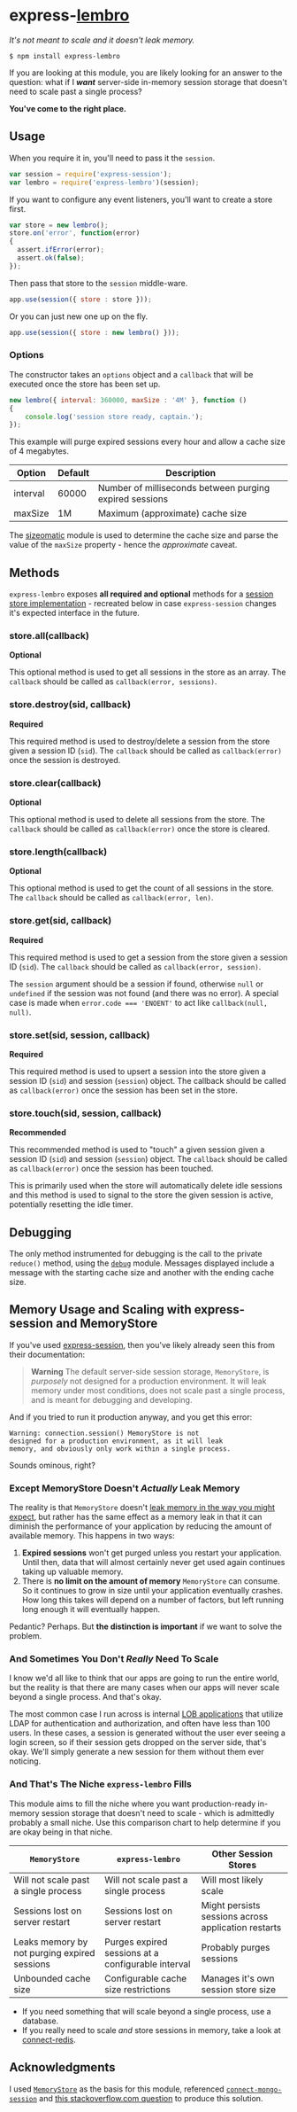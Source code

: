 # express-[lembro](https://translate.google.com/#pt/en/lembro) #

*It's not meant to scale and it doesn't leak memory.*

```
$ npm install express-lembro
```

If you are looking at this module, you are likely looking for an answer to the question: what if I **_want_** server-side in-memory session storage that doesn't need to scale past a single process?

**You've come to the right place.**

## Usage ##

When you require it in, you'll need to pass it the `session`.

```javascript
var session = require('express-session');
var lembro = require('express-lembro')(session);
```

If you want to configure any event listeners, you'll want to create a store first.

```javascript
var store = new lembro();
store.on('error', function(error)
{
  assert.ifError(error);
  assert.ok(false);
});
```

Then pass that store to the `session` middle-ware.

```javascript
app.use(session({ store : store }));
```

Or you can just new one up on the fly.

```javascript
app.use(session({ store : new lembro() }));
```

### Options ###

The constructor takes an `options` object and a `callback` that will be executed once the store has been set up.

```javascript
new lembro({ interval: 360000, maxSize : '4M' }, function ()
{
	console.log('session store ready, captain.');
});
```

This example will purge expired sessions every hour and allow a cache size of 4 megabytes.

| Option   | Default | Description |
|----------|---------|-------------|
| interval | 60000   | Number of milliseconds between purging expired sessions
| maxSize  | 1M      | Maximum (approximate) cache size

The [sizeomatic](https://www.npmjs.com/package/sizeomatic) module is used to determine the cache size and parse the value of the `maxSize` property - hence the *approximate* caveat.

## Methods ##

`express-lembro` exposes **all required and optional** methods for a [session store implementation](https://www.npmjs.com/package/express-session#session-store-implementation) - recreated below in case `express-session` changes it's expected interface in the future.

### store.all(callback) ###

**Optional**

This optional method is used to get all sessions in the store as an array. The `callback` should be called as `callback(error, sessions)`.

### store.destroy(sid, callback) ###

**Required**

This required method is used to destroy/delete a session from the store given a session ID (`sid`). The `callback` should be called as `callback(error)` once the session is destroyed.

### store.clear(callback) ###

**Optional**

This optional method is used to delete all sessions from the store. The `callback` should be called as `callback(error)` once the store is cleared.

### store.length(callback) ###

**Optional**

This optional method is used to get the count of all sessions in the store. The `callback` should be called as `callback(error, len)`.

### store.get(sid, callback) ###

**Required**

This required method is used to get a session from the store given a session ID (`sid`). The `callback` should be called as `callback(error, session)`.

The `session` argument should be a session if found, otherwise `null` or `undefined` if the session was not found (and there was no error). A special case is made when `error.code === 'ENOENT'` to act like `callback(null, null)`.

### store.set(sid, session, callback) ###

**Required**

This required method is used to upsert a session into the store given a session ID (`sid`) and session (`session`) object. The callback should be called as `callback(error)` once the session has been set in the store.

### store.touch(sid, session, callback) ###

**Recommended**

This recommended method is used to "touch" a given session given a session ID (`sid`) and session (`session`) object. The `callback` should be called as `callback(error)` once the session has been touched.

This is primarily used when the store will automatically delete idle sessions and this method is used to signal to the store the given session is active, potentially resetting the idle timer.

## Debugging ##

The only method instrumented for debugging is the call to the private `reduce()` method, using the [`debug`](https://www.npmjs.com/package/debug) module. Messages displayed include a message with the starting cache size and another with the ending cache size.

## Memory Usage and Scaling with express-session and MemoryStore ##

If you've used [express-session](https://www.npmjs.com/package/express-session), then you've likely already seen this from their documentation:

> **Warning** The default server-side session storage, `MemoryStore`, is *purposely* not designed for a production environment. It will leak memory under most conditions, does not scale past a single process, and is meant for debugging and developing.

And if you tried to run it production anyway, and you get this error:

```
Warning: connection.session() MemoryStore is not
designed for a production environment, as it will leak
memory, and obviously only work within a single process.
```

Sounds ominous, right?

### Except MemoryStore Doesn't *Actually* Leak Memory ###

The reality is that `MemoryStore` doesn't [leak memory in the way you might expect](https://en.wikipedia.org/wiki/Memory_leak), but rather has the same effect as a memory leak in that it can diminish the performance of your application by reducing the amount of available memory. This happens in two ways:

1. **Expired sessions** won't get purged unless you restart your application. Until then, data that will almost certainly never get used again continues taking up valuable memory.
2. There is **no limit on the amount of memory** `MemoryStore` can consume. So it continues to grow  in size until your application eventually crashes. How long this takes will depend on a number of factors, but left running long enough it will eventually happen.

Pedantic? Perhaps. But **the distinction is important** if we want to solve the problem.

### And Sometimes You Don't *Really* Need To Scale ###

I know we'd all like to think that our apps are going to run the entire world, but the reality is that there are many cases when our apps will never scale beyond a single process. And that's okay.

The most common case I run across is internal [LOB applications](https://en.wikipedia.org/wiki/Line_of_business) that utilize LDAP for authentication and authorization, and often have less than 100 users. In these cases, a session is generated without the user ever seeing a login screen, so if their session gets dropped on the server side, that's okay. We'll simply generate a new session for them without them ever noticing.

### And That's The Niche `express-lembro` Fills ###

This module aims to fill the niche where you want production-ready in-memory session storage that doesn't need to scale - which is admittedly probably a small niche. Use this comparison chart to help determine if you are okay being in that niche.

| `MemoryStore` | `express-lembro` | Other Session Stores |
|---------------|------------------|----------------------|
| Will not scale past a single process | Will not scale past a single process | Will most likely scale |
| Sessions lost on server restart | Sessions lost on server restart | Might persists sessions across application restarts |
| Leaks memory by not purging expired sessions | Purges expired sessions at a configurable interval | Probably purges sessions |
| Unbounded cache size | Configurable cache size restrictions | Manages it's own session store size |

- If you need something that will scale beyond a single process, use a database.
- If you really need to scale *and* store sessions in memory, take a look at [connect-redis](https://www.npmjs.com/package/connect-redis).

## Acknowledgments ##

I used [`MemoryStore`](https://github.com/expressjs/session/blob/master/session/memory.js) as the basis for this module, referenced [`connect-mongo-session`](https://www.npmjs.com/package/connect-mongodb-session) and [this stackoverflow.com question](http://stackoverflow.com/questions/10760620/using-memorystore-in-production) to produce this solution.